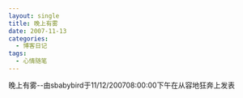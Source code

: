 ```yaml
---
layout: single
title: 晚上有雾
date: 2007-11-13
categories:
  - 博客日记
tags:
  - 心情随笔
---
```


晚上有雾--由sbabybird于11/12/200708&#58;00&#58;00下午在从容地狂奔上发表
